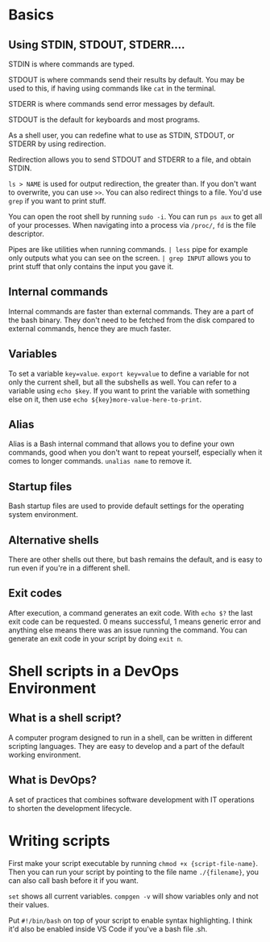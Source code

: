 # Basics

## Using STDIN, STDOUT, STDERR....

STDIN is where commands are typed.

STDOUT is where commands send their results by default. You may be used to this, if having using commands like `cat` in the terminal.

STDERR is where commands send error messages by default.

STDOUT is the default for keyboards and most programs.

As a shell user, you can redefine what to use as STDIN, STDOUT, or STDERR by using redirection.

Redirection allows you to send STDOUT and STDERR to a file, and obtain STDIN.

`ls > NAME` is used for output redirection, the greater than. If you don't want to overwrite, you can use `>>`. You can also redirect things to a file. You'd use `grep` if you want to print stuff.

You can open the root shell by running `sudo -i`. You can run `ps aux` to get all of your processes. When navigating into a process via `/proc/`, `fd` is the file descriptor.

Pipes are like utilities when running commands. `| less` pipe for example only outputs what you can see on the screen. `| grep INPUT` allows you to print stuff that only contains the input you gave it.

## Internal commands

Internal commands are faster than external commands. They are a part of the bash binary. They don't need to be fetched from the disk compared to external commands, hence they are much faster.

## Variables

To set a variable `key=value`. `export key=value` to define a variable for not only the current shell, but all the subshells as well. You can refer to a variable using `echo $key`. If you want to print the variable with something else on it, then use `echo ${key}more-value-here-to-print`.

## Alias

Alias is a Bash internal command that allows you to define your own commands, good when you don't want to repeat yourself, especially when it comes to longer commands. `unalias name` to remove it.

## Startup files

Bash startup files are used to provide default settings for the operating system environment.

## Alternative shells

There are other shells out there, but bash remains the default, and is easy to run even if you're in a different shell.

## Exit codes

After execution, a command generates an exit code. With `echo $?` the last exit code can be requested. 0 means successful, 1 means generic error and anything else means there was an issue running the command. You can generate an exit code in your script by doing `exit n`.

# Shell scripts in a DevOps Environment

## What is a shell script?

A computer program designed to run in a shell, can be written in different scripting languages. They are easy to develop and a part of the default working environment.

## What is DevOps?

A set of practices that combines software development with IT operations to shorten the development lifecycle.

# Writing scripts

First make your script executable by running `chmod +x {script-file-name}`. Then you can run your script by pointing to the file name `./{filename}`, you can also call bash before it if you want.

`set` shows all current variables. `compgen -v` will show variables only and not their values.

Put `#!/bin/bash` on top of your script to enable syntax highlighting. I think it'd also be enabled inside VS Code if you've a bash file .sh.
